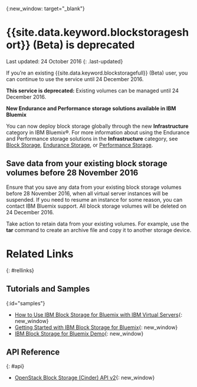 {:new_window: target="_blank"} 

# {{site.data.keyword.blockstorageshort}} (Beta) is deprecated

Last updated: 24 October 2016
{: .last-updated}

If you’re an existing {{site.data.keyword.blockstoragefull}} (Beta) user, you can continue to use the service until 24 December 2016. 

**This service is deprecated:** Existing volumes can be managed until 24 December 2016.

**New Endurance and Performance storage solutions available in IBM Bluemix**

You can now deploy block storage globally through the new **Infrastructure** category in IBM Bluemix®. For more information about using the Endurance and Performance storage solutions in the **Infrastructure** category, see [Block Storage](https://www.ibm.com/cloud-computing/bluemix/block-storage), [Endurance Storage](https://knowledgelayer.softlayer.com/topic/endurance-storage), or [Performance Storage](https://knowledgelayer.softlayer.com/topic/performance-storage).

## Save data from your existing block storage volumes before 28 November 2016

Ensure that you save any data from your existing block storage volumes before 28 November 2016, when all virtual server instances will be suspended. If you need to resume an instance for some reason, you can contact IBM Bluemix support. All block storage volumes will be deleted on 24 December 2016.

Take action to retain data from your existing volumes. For example, use the **tar** command to create an archive file and copy it to another storage device.


# Related Links
{: #rellinks}

## Tutorials and Samples
{:id="samples"}

* [How to Use IBM Block Storage for Bluemix with IBM Virtual Servers](https://developer.ibm.com/bluemix/2016/02/24/use-block-storage-for-bluemix-with-virtual-servers/){: new_window}
* [Getting Started with IBM Block Storage for Bluemix](https://developer.ibm.com/bluemix/2016/02/15/getting-started-with-block-storage/){: new_window}
* [IBM Block Storage for Bluemix Demo](https://www.youtube.com/watch?v=3gCIHYKU1rE&list=PLzpeuWUENMK2d3L5qCITo2GQEt-7r0oqm&index=45){: new_window}

## API Reference
{: #api}
* [OpenStack Block Storage (Cinder) API v2](http://developer.openstack.org/api-ref-blockstorage-v2.html){: new_window}

